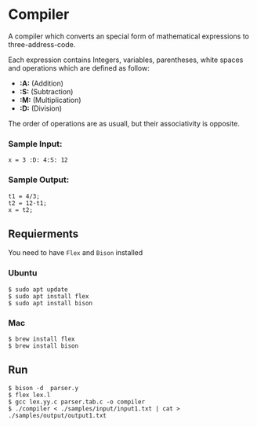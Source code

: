 # Compiler
A compiler which converts an special form of mathematical expressions to three-address-code.

Each expression contains Integers, variables, parentheses, white spaces and operations which are defined as follow:

+ **:A:** (Addition)  
+ **:S:** (Subtraction)  
+ **:M:** (Multiplication)  
+ **:D:** (Division)  

The order of operations are as usuall, but their associativity is opposite.

### Sample Input:
```
x = 3 :D: 4:S: 12
```

### Sample Output:
```
t1 = 4/3;
t2 = 12-t1;
x = t2;
```




## Requierments
You need to have ```Flex``` and ```Bison``` installed 

### Ubuntu
```
$ sudo apt update
$ sudo apt install flex
$ sudo apt install bison 
```

### Mac
```
$ brew install flex
$ brew install bison 
```

## Run
```
$ bison -d  parser.y
$ flex lex.l
$ gcc lex.yy.c parser.tab.c -o compiler
$ ./compiler < ./samples/input/input1.txt | cat > ./samples/output/output1.txt
```
